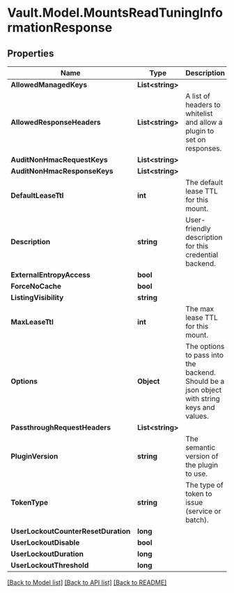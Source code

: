 # Vault.Model.MountsReadTuningInformationResponse

## Properties

Name | Type | Description | Notes
------------ | ------------- | ------------- | -------------
**AllowedManagedKeys** | **List&lt;string&gt;** |  | [optional] 
**AllowedResponseHeaders** | **List&lt;string&gt;** | A list of headers to whitelist and allow a plugin to set on responses. | [optional] 
**AuditNonHmacRequestKeys** | **List&lt;string&gt;** |  | [optional] 
**AuditNonHmacResponseKeys** | **List&lt;string&gt;** |  | [optional] 
**DefaultLeaseTtl** | **int** | The default lease TTL for this mount. | [optional] 
**Description** | **string** | User-friendly description for this credential backend. | [optional] 
**ExternalEntropyAccess** | **bool** |  | [optional] 
**ForceNoCache** | **bool** |  | [optional] 
**ListingVisibility** | **string** |  | [optional] 
**MaxLeaseTtl** | **int** | The max lease TTL for this mount. | [optional] 
**Options** | **Object** | The options to pass into the backend. Should be a json object with string keys and values. | [optional] 
**PassthroughRequestHeaders** | **List&lt;string&gt;** |  | [optional] 
**PluginVersion** | **string** | The semantic version of the plugin to use. | [optional] 
**TokenType** | **string** | The type of token to issue (service or batch). | [optional] 
**UserLockoutCounterResetDuration** | **long** |  | [optional] 
**UserLockoutDisable** | **bool** |  | [optional] 
**UserLockoutDuration** | **long** |  | [optional] 
**UserLockoutThreshold** | **long** |  | [optional] 

[[Back to Model list]](../README.md#documentation-for-models) [[Back to API list]](../README.md#documentation-for-api-endpoints) [[Back to README]](../README.md)

